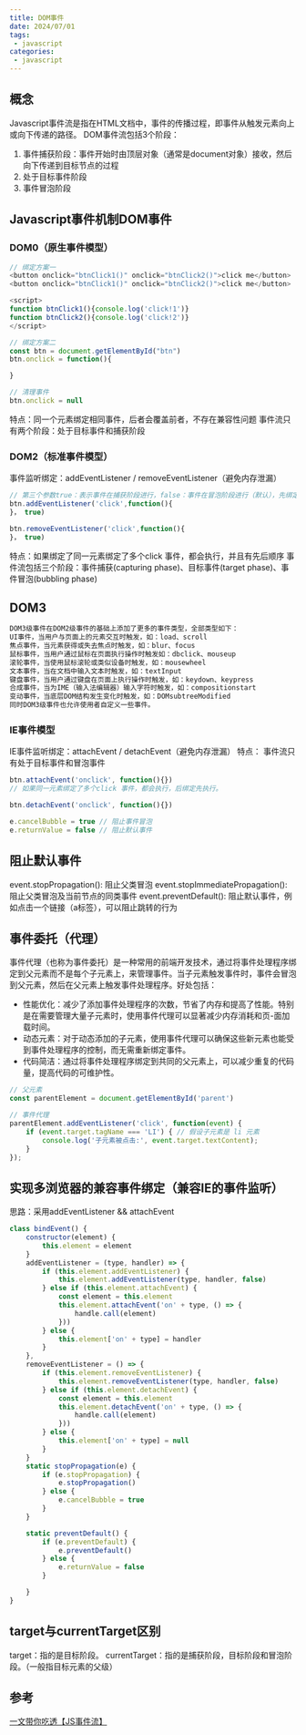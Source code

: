 ```yaml
---
title: DOM事件
date: 2024/07/01
tags:
 - javascript
categories:
 - javascript
---
```


## 概念

Javascript事件流是指在HTML文档中，事件的传播过程，即事件从触发元素向上或向下传递的路径。 DOM事件流包括3个阶段：

1. 事件捕获阶段：事件开始时由顶层对象（通常是document对象）接收，然后向下传递到目标节点的过程
2. 处于目标事件阶段
3. 事件冒泡阶段

## Javascript事件机制DOM事件

### DOM0（原生事件模型）

```js
// 绑定方案一
<button onclick="btnClick1()" onclick="btnClick2()">click me</button>
<button onclick="btnClick1()" onclick="btnClick2()">click me</button>

<script>
function btnClick1(){console.log('click!1')}
function btnClick2(){console.log('click!2')}
</script>

// 绑定方案二
const btn = document.getElementById("btn")
btn.onclick = function(){

}

// 清理事件
btn.onclick = null
```

特点：同一个元素绑定相同事件，后者会覆盖前者，不存在兼容性问题
事件流只有两个阶段：处于目标事件和捕获阶段

### DOM2（标准事件模型）

事件监听绑定：addEventListener / removeEventListener（避免内存泄漏）

```js
// 第三个参数true：表示事件在捕获阶段进行，false：事件在冒泡阶段进行（默认），先绑定先执行
btn.addEventListener('click',function(){
}， true) 

btn.removeEventListener('click',function(){
}， true) 
```

特点：如果绑定了同一元素绑定了多个click 事件，都会执行，并且有先后顺序
事件流包括三个阶段：事件捕获(capturing phase)、目标事件(target phase)、事件冒泡(bubbling phase)

## DOM3

```js
DOM3级事件在DOM2级事件的基础上添加了更多的事件类型，全部类型如下：
UI事件，当用户与页面上的元素交互时触发，如：load、scroll
焦点事件，当元素获得或失去焦点时触发，如：blur、focus
鼠标事件，当用户通过鼠标在页面执行操作时触发如：dbclick、mouseup
滚轮事件，当使用鼠标滚轮或类似设备时触发，如：mousewheel
文本事件，当在文档中输入文本时触发，如：textInput
键盘事件，当用户通过键盘在页面上执行操作时触发，如：keydown、keypress
合成事件，当为IME（输入法编辑器）输入字符时触发，如：compositionstart
变动事件，当底层DOM结构发生变化时触发，如：DOMsubtreeModified
同时DOM3级事件也允许使用者自定义一些事件。
```

### IE事件模型

IE事件监听绑定：attachEvent / detachEvent（避免内存泄漏）
特点： 事件流只有处于目标事件和冒泡事件

```js
btn.attachEvent('onclick', function(){})
// 如果同一元素绑定了多个click 事件，都会执行，后绑定先执行。

btn.detachEvent('onclick', function(){})

e.cancelBubble = true // 阻止事件冒泡
e.returnValue = false // 阻止默认事件
```

## 阻止默认事件

event.stopPropagation(): 阻止父类冒泡
event.stopImmediatePropagation(): 阻止父类冒泡及当前节点的同类事件
event.preventDefault(): 阻止默认事件，例如点击一个链接（a标签），可以阻止跳转的行为

## 事件委托（代理）

事件代理（也称为事件委托）是一种常用的前端开发技术，通过将事件处理程序绑定到父元素而不是每个子元素上，来管理事件。当子元素触发事件时，事件会冒泡到父元素，然后在父元素上触发事件处理程序。好处包括：

- 性能优化：减少了添加事件处理程序的次数，节省了内存和提高了性能。特别是在需要管理大量子元素时，使用事件代理可以显著减少内存消耗和页-面加载时间。
- 动态元素：对于动态添加的子元素，使用事件代理可以确保这些新元素也能受到事件处理程序的控制，而无需重新绑定事件。
- 代码简洁：通过将事件处理程序绑定到共同的父元素上，可以减少重复的代码量，提高代码的可维护性。

```js
// 父元素
const parentElement = document.getElementById('parent')

// 事件代理
parentElement.addEventListener('click', function(event) {
    if (event.target.tagName === 'LI') { // 假设子元素是 li 元素
        console.log('子元素被点击:', event.target.textContent);
    }
});
```

## 实现多浏览器的兼容事件绑定（兼容IE的事件监听）

思路：采用addEventListener && attachEvent

```js
class bindEvent() {
    constructor(element) {
        this.element = element
    }
    addEventListener = (type, handler) => {
        if (this.element.addEventListener) {
            this.element.addEventListener(type, handler, false)
        } else if (this.element.attachEvent) {
            const element = this.element
            this.element.attachEvent('on' + type, () => {
                handle.call(element)
            }))
        } else {
            this.element['on' + type] = handler
        }
    },
    removeEventListener = () => {
        if (this.element.removeEventListener) {
            this.element.removeEventListener(type, handler, false)
        } else if (this.element.detachEvent) {
            const element = this.element
            this.element.detachEvent('on' + type, () => {
                handle.call(element)
            }))
        } else {
            this.element['on' + type] = null
        }
    }
    static stopPropagation(e) {
        if (e.stopPropagation) {
            e.stopPropagation()
        } else {
            e.cancelBubble = true
        }
    }

    static preventDefault() {
        if (e.preventDefault) {
            e.preventDefault()
        } else {
            e.returnValue = false
        }

    }
}
```

## target与currentTarget区别

target：指的是目标阶段。
currentTarget：指的是捕获阶段，目标阶段和冒泡阶段。（一般指目标元素的父级）

## 参考

[一文带你吃透【JS事件流】](https://juejin.cn/post/7232726594208383035?searchId=202409041609498648DF073164181733E0)